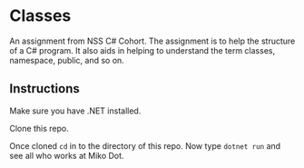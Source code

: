 # Classes

An assignment from NSS C# Cohort. The assignment is to help the structure of a C# program. It also aids in helping to understand the term classes, namespace, public, and so on. 

## Instructions

Make sure you have .NET installed. 

Clone this repo. 

Once cloned `cd` in to the directory of this repo. Now type `dotnet run` and see all who works at Miko Dot. 

